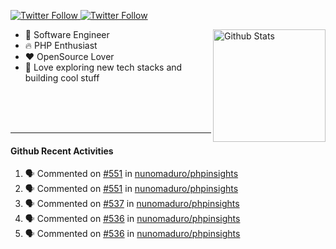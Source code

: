 <p>
  <a href="https://twitter.com/50bhan">
    <img alt="Twitter Follow" src="https://img.shields.io/twitter/follow/50bhan?color=1DA1F2&logo=twitter&style=for-the-badge">
  </a>
  
  <a href="https://www.linkedin.com/in/50bhan">
    <img alt="Twitter Follow" src="https://img.shields.io/badge/LinkedIn-0077B5?style=for-the-badge&logo=linkedin&logoColor=white">
  </a>
</p>

<img alt="Github Stats" src="https://github-readme-stats.vercel.app/api?username=50bhan&show_icons=true" align="right" height="180" />

- 🔭 Software Engineer
- :fire: PHP Enthusiast
- :hearts: OpenSource Lover
- 🚀 Love exploring new tech stacks and building cool stuff

<br><br><br><hr>

#### Github Recent Activities
<!--START_SECTION:activity-->
1. 🗣 Commented on [#551](https://github.com/nunomaduro/phpinsights/issues/551) in [nunomaduro/phpinsights](https://github.com/nunomaduro/phpinsights)
2. 🗣 Commented on [#551](https://github.com/nunomaduro/phpinsights/issues/551) in [nunomaduro/phpinsights](https://github.com/nunomaduro/phpinsights)
3. 🗣 Commented on [#537](https://github.com/nunomaduro/phpinsights/issues/537) in [nunomaduro/phpinsights](https://github.com/nunomaduro/phpinsights)
4. 🗣 Commented on [#536](https://github.com/nunomaduro/phpinsights/issues/536) in [nunomaduro/phpinsights](https://github.com/nunomaduro/phpinsights)
5. 🗣 Commented on [#536](https://github.com/nunomaduro/phpinsights/issues/536) in [nunomaduro/phpinsights](https://github.com/nunomaduro/phpinsights)
<!--END_SECTION:activity-->

